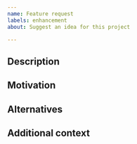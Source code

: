 ```yaml
---
name: Feature request
labels: enhancement
about: Suggest an idea for this project

---
```


<!-- Have you read our Code of Conduct?
     By filing an issue, you are expected to comply with it, including treating everyone with respect:
     https://github.com/FreeProving/free-compiler/blob/master/CODE_OF_CONDUCT.md
-->

## Description

<!-- A brief description of the feature. -->

## Motivation

<!-- Why are we doing this?
     What use cases does it support?
     What is the expected outcome? -->

## Alternatives

<!-- What alternative solutions have you considered?
     What are their drawbacks in comparison to your proposal? -->

## Additional context

<!-- Add any other context about the feature request here. -->
